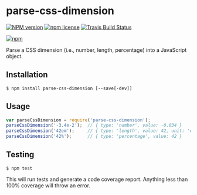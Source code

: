 # parse-css-dimension

[![NPM version](http://img.shields.io/npm/v/parse-css-dimension.svg?style=flat)](https://www.npmjs.org/package/parse-css-dimension)
[![npm license](http://img.shields.io/npm/l/parse-css-dimension.svg?style=flat-square)](https://www.npmjs.org/package/parse-css-dimension)
[![Travis Build Status](https://img.shields.io/travis/jedmao/parse-css-dimension.svg?label=unix)](https://travis-ci.org/jedmao/parse-css-dimension)

[![npm](https://nodei.co/npm/parse-css-dimension.svg?downloads=true)](https://nodei.co/npm/parse-css-dimension/)

Parse a CSS dimension (i.e., number, length, percentage) into a JavaScript object.

## Installation

```
$ npm install parse-css-dimension [--save[-dev]]
```

## Usage

```js
var parseCssDimension = require('parse-css-dimension');
parseCssDimension('-3.4e-2');  // { type: 'number', value: -0.034 }
parseCssDimension('42em');     // { type: 'length', value: 42, unit: 'em' }
parseCssDimension('42%');      // { type: 'percentage', value: 42 }
```

## Testing

```
$ npm test
```

This will run tests and generate a code coverage report. Anything less than 100% coverage will throw an error.
